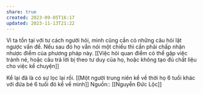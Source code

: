 ```yaml
---
share: true
created: 2023-09-05T16:17
updated: 2023-11-13T21:22
---
```

Vì ta tồn tại với tư cách người hỏi, mình cũng cần có những câu hỏi lật ngược vấn đề. Nếu sau đó họ vẫn nói một chiều thì cần phải chấp nhận nhược điểm của phương pháp này.
[[Việc hỏi quan điểm có thể gặp việc tránh né, hoặc câu trả lời bị theo tư duy của họ, hoặc không tạo đủ chất liệu cho việc kể chuyện]]

Kể lại đã là có sự lọc lại rồi. [[Một người trung niên kể về thời họ 6 tuổi khác với đứa bé 6 tuổi đó kể về mình]]
Nguồn:: [[Nguyễn Đức Lộc]]